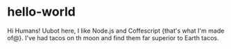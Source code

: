 # hello-world

Hi Humans!
Uubot here, I like Node.js and Coffescript {that's what I'm made of@}.
I've had tacos on th moon and find them far superior to Earth tacos.

